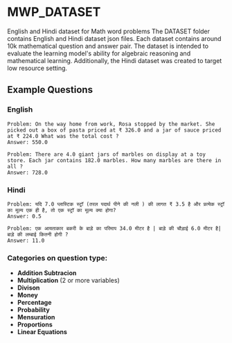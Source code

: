 # MWP_DATASET
English and Hindi dataset for Math word problems
The DATASET folder contains English and Hindi dataset json files. Each dataset contains around 10k mathematical question and answer pair. The dataset is intended to evaluate the learning model's ability for algebraic reasoning and mathematical learning. Additionally, the Hindi dataset was created to target low resource setting.

## Example Questions
### English
```
Problem: On the way home from work, Rosa stopped by the market. She picked out a box of pasta priced at ₹ 326.0 and a jar of sauce priced at ₹ 224.0 What was the total cost ?
Answer: 550.0

Problem: There are 4.0 giant jars of marbles on display at a toy store. Each jar contains 182.0 marbles. How many marbles are there in all ?
Answer: 728.0

```
### Hindi
```
Problem: यदि 7.0 प्लास्टिक स्ट्रॉ (तरल पदार्थ पीने की नली ) की लागत ₹ 3.5 है और प्रत्येक स्ट्रॉ का मूल्य एक ही है, तो एक स्ट्रॉ का मूल्य क्या होगा?
Answer: 0.5

Problem: एक आयताकार बकरी के बाड़े का परिमाप 34.0 मीटर है | बाड़े की चौड़ाई 6.0 मीटर है| बाड़े की लम्बाई कितनी होगी ?
Answer: 11.0
```

### Categories on question type:

* **Addition Subtracion**
* **Multiplication** (2 or more variables)
* **Divison**
* **Money**
* **Percentage** 
* **Probability**
* **Mensuration**
* **Proportions**
* **Linear Equations** 
